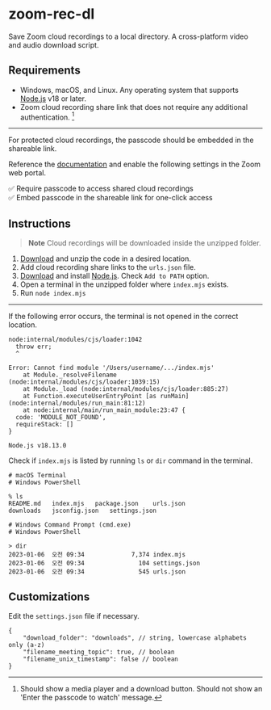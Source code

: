 # zoom-rec-dl

Save Zoom cloud recordings to a local directory. A cross-platform video and audio download script.

## Requirements

- Windows, macOS, and Linux. Any operating system that supports [Node.js](https://nodejs.org/) v18 or later.
- Zoom cloud recording share link that does not require any additional authentication. [^1]

---

For protected cloud recordings, the passcode should be embedded in the shareable link.

Reference the [documentation](https://support.zoom.us/hc/en-us/articles/11692220055821) and enable the following settings in the Zoom web portal.

✅ Require passcode to access shared cloud recordings\
✅ Embed passcode in the shareable link for one-click access

## Instructions

> **Note**
> Cloud recordings will be downloaded inside the unzipped folder.

1. [Download](https://github.com/hyunbinseo/zoom-rec-dl/archive/refs/heads/main.zip) and unzip the code in a desired location.
2. Add cloud recording share links to the `urls.json` file.
3. [Download](https://nodejs.org/en/download/) and install [Node.js](https://nodejs.org/). Check `Add to PATH` option.
4. Open a terminal in the unzipped folder where `index.mjs` exists.
5. Run `node index.mjs`

---

If the following error occurs, the terminal is not opened in the correct location.

```
node:internal/modules/cjs/loader:1042
  throw err;
  ^

Error: Cannot find module '/Users/username/.../index.mjs'
    at Module._resolveFilename (node:internal/modules/cjs/loader:1039:15)
    at Module._load (node:internal/modules/cjs/loader:885:27)
    at Function.executeUserEntryPoint [as runMain] (node:internal/modules/run_main:81:12)
    at node:internal/main/run_main_module:23:47 {
  code: 'MODULE_NOT_FOUND',
  requireStack: []
}

Node.js v18.13.0
```

Check if `index.mjs` is listed by running `ls` or `dir` command in the terminal.

```
# macOS Terminal
# Windows PowerShell

% ls
README.md	index.mjs	package.json	urls.json
downloads	jsconfig.json	settings.json
```

```
# Windows Command Prompt (cmd.exe)
# Windows PowerShell

> dir
2023-01-06  오전 09:34             7,374 index.mjs
2023-01-06  오전 09:34               104 settings.json
2023-01-06  오전 09:34               545 urls.json
```

## Customizations

Edit the `settings.json` file if necessary.

```jsonc
{
	"download_folder": "downloads", // string, lowercase alphabets only (a-z)
	"filename_meeting_topic": true, // boolean
	"filename_unix_timestamp": false // boolean
}
```

[^1]: Should show a media player and a download button. Should not show an 'Enter the passcode to watch' message.
